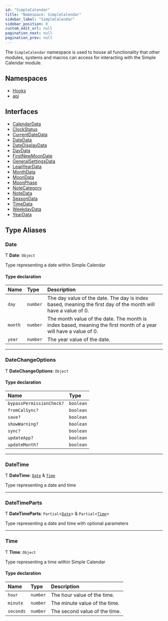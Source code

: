 ```yaml
---
id: "SimpleCalendar"
title: "Namespace: SimpleCalendar"
sidebar_label: "SimpleCalendar"
sidebar_position: 0
custom_edit_url: null
pagination_next: null
pagination_prev: null
---
```


The `SimpleCalendar` namespace is used to house all functionality that other modules, systems and macros can access for interacting with the Simple Calendar module.

## Namespaces

- [Hooks](SimpleCalendar.Hooks.md)
- [api](SimpleCalendar.api.md)

## Interfaces

- [CalendarData](../interfaces/SimpleCalendar.CalendarData.md)
- [ClockStatus](../interfaces/SimpleCalendar.ClockStatus.md)
- [CurrentDateData](../interfaces/SimpleCalendar.CurrentDateData.md)
- [DateData](../interfaces/SimpleCalendar.DateData.md)
- [DateDisplayData](../interfaces/SimpleCalendar.DateDisplayData.md)
- [DayData](../interfaces/SimpleCalendar.DayData.md)
- [FirstNewMoonDate](../interfaces/SimpleCalendar.FirstNewMoonDate.md)
- [GeneralSettingsData](../interfaces/SimpleCalendar.GeneralSettingsData.md)
- [LeapYearData](../interfaces/SimpleCalendar.LeapYearData.md)
- [MonthData](../interfaces/SimpleCalendar.MonthData.md)
- [MoonData](../interfaces/SimpleCalendar.MoonData.md)
- [MoonPhase](../interfaces/SimpleCalendar.MoonPhase.md)
- [NoteCategory](../interfaces/SimpleCalendar.NoteCategory.md)
- [NoteData](../interfaces/SimpleCalendar.NoteData.md)
- [SeasonData](../interfaces/SimpleCalendar.SeasonData.md)
- [TimeData](../interfaces/SimpleCalendar.TimeData.md)
- [WeekdayData](../interfaces/SimpleCalendar.WeekdayData.md)
- [YearData](../interfaces/SimpleCalendar.YearData.md)

## Type Aliases

### Date

Ƭ **Date**: `Object`

Type representing a date within Simple Calendar

#### Type declaration

| Name | Type | Description |
| :------ | :------ | :------ |
| `day` | `number` | The day value of the date. The day is index based, meaning the first day of the month will have a value of 0. |
| `month` | `number` | The month value of the date. The month is index based, meaning the first month of a year will have a value of 0. |
| `year` | `number` | The year value of the date. |

___

### DateChangeOptions

Ƭ **DateChangeOptions**: `Object`

#### Type declaration

| Name | Type |
| :------ | :------ |
| `bypassPermissionCheck?` | `boolean` |
| `fromCalSync?` | `boolean` |
| `save?` | `boolean` |
| `showWarning?` | `boolean` |
| `sync?` | `boolean` |
| `updateApp?` | `boolean` |
| `updateMonth?` | `boolean` |

___

### DateTime

Ƭ **DateTime**: [`Date`](SimpleCalendar.md#date) & [`Time`](SimpleCalendar.md#time)

Type representing a date and time

___

### DateTimeParts

Ƭ **DateTimeParts**: `Partial`<[`Date`](SimpleCalendar.md#date)\> & `Partial`<[`Time`](SimpleCalendar.md#time)\>

Type representing a date and time with optional parameters

___

### Time

Ƭ **Time**: `Object`

Type representing a time within Simple Calendar

#### Type declaration

| Name | Type | Description |
| :------ | :------ | :------ |
| `hour` | `number` | The hour value of the time. |
| `minute` | `number` | The minute value of the time. |
| `seconds` | `number` | The second value of the time. |
